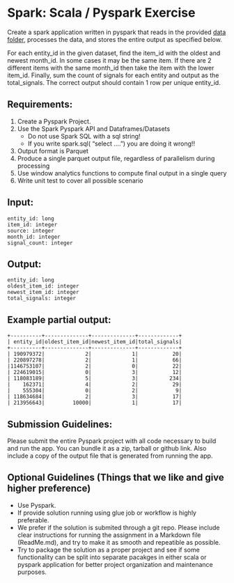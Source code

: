 # Spark: Scala / Pyspark Exercise
Create a spark application written in pyspark that reads in the provided [data folder](data), processes
the data, and stores the entire output as specified below.

For each entity_id in the given dataset, find the item_id with the oldest and newest month_id.
In some cases it may be the same item. If there are 2 different items with the same month_id then take the item with the lower item_id. 
Finally, sum the count of signals for each entity and output as the total_signals. The correct output should contain 1 row per unique entity_id.

## Requirements:
1) Create a Pyspark Project.
2) Use the Spark Pyspark API and Dataframes/Datasets
    - Do not use Spark SQL with a sql string!
    - If you write spark.sql( “select ….”) you are doing it wrong!!
3) Output format is Parquet
4) Produce a single parquet output file, regardless of parallelism during processing
5) Use window analytics functions to compute final output in a single query
6) Write unit test to cover all possible scenario 

## Input:
```
entity_id: long
item_id: integer
source: integer
month_id: integer
signal_count: integer
 ```

## Output:
 ```
entity_id: long
oldest_item_id: integer
newest_item_id: integer
total_signals: integer
```

## Example partial output:
```
+----------+--------------+--------------+-------------+
| entity_id|oldest_item_id|newest_item_id|total_signals|
+----------+--------------+--------------+-------------+
| 190979372|             2|             1|           20|
| 220897278|             2|             1|           66|
|1146753107|             2|             0|           22|
| 224619015|             0|             3|           12|
| 118083189|             5|             3|          234|
|    162371|             4|             2|           29|
|    555304|             0|             2|            9|
| 118634684|             2|             3|           17|
| 213956643|         10000|             1|           17|
```

## Submission Guidelines:
Please submit the entire Pyspark project with all code necessary to build and run the app. 
You can bundle it as a zip, tarball or github link. Also include a copy of the output file that is generated from running the app.

## Optional Guidelines (Things that we like and give higher preference)
* Use Pyspark.
* If provide solution running using glue job or workflow is highly preferable.
* We prefer if the solution is submited through a git repo. Please include clear instructions for running the assignment in a Markdown file (ReadMe.md), and try to make it as smooth and repeatible as possible.
* Try to package the solution as a proper project and see if some functionality can be split into separate pacakges in either scala or pyspark application for better project organization and maintenance purposes.
 